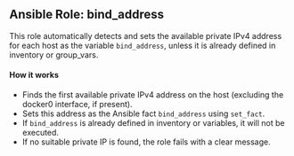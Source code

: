 ## Ansible Role: bind_address

This role automatically detects and sets the available private IPv4 address for each host as the variable `bind_address`, unless it is already defined in inventory or group_vars.

#### How it works

- Finds the first available private IPv4 address on the host (excluding the docker0 interface, if present).
- Sets this address as the Ansible fact `bind_address` using `set_fact`.
- If `bind_address` is already defined in inventory or variables, it will not be executed.
- If no suitable private IP is found, the role fails with a clear message.
